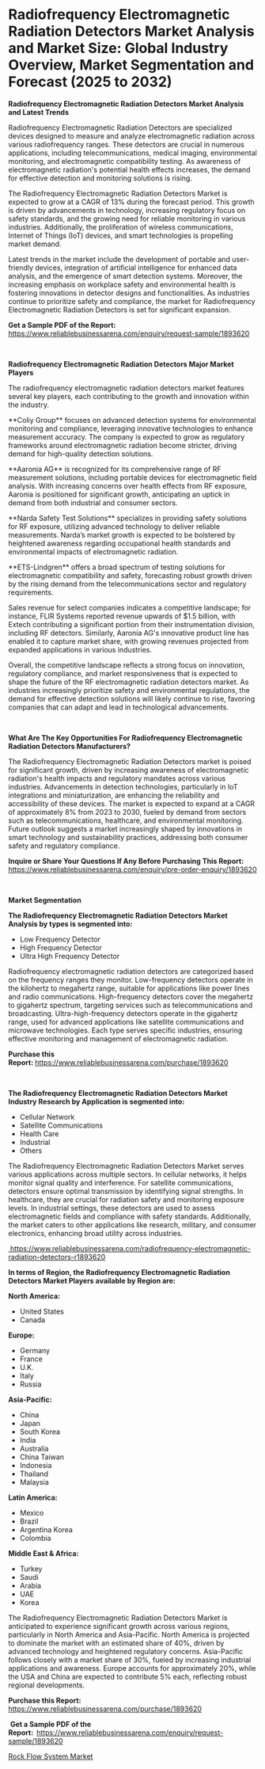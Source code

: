 <p><h1>Radiofrequency Electromagnetic Radiation Detectors Market Analysis and Market Size: Global Industry Overview, Market Segmentation and Forecast (2025 to 2032)</h1></p><p><strong>Radiofrequency Electromagnetic Radiation Detectors Market Analysis and Latest Trends</strong></p>
<p><p>Radiofrequency Electromagnetic Radiation Detectors are specialized devices designed to measure and analyze electromagnetic radiation across various radiofrequency ranges. These detectors are crucial in numerous applications, including telecommunications, medical imaging, environmental monitoring, and electromagnetic compatibility testing. As awareness of electromagnetic radiation's potential health effects increases, the demand for effective detection and monitoring solutions is rising.</p><p>The Radiofrequency Electromagnetic Radiation Detectors Market is expected to grow at a CAGR of 13% during the forecast period. This growth is driven by advancements in technology, increasing regulatory focus on safety standards, and the growing need for reliable monitoring in various industries. Additionally, the proliferation of wireless communications, Internet of Things (IoT) devices, and smart technologies is propelling market demand.</p><p>Latest trends in the market include the development of portable and user-friendly devices, integration of artificial intelligence for enhanced data analysis, and the emergence of smart detection systems. Moreover, the increasing emphasis on workplace safety and environmental health is fostering innovations in detector designs and functionalities. As industries continue to prioritize safety and compliance, the market for Radiofrequency Electromagnetic Radiation Detectors is set for significant expansion.</p></p>
<p><strong>Get a Sample PDF of the Report:&nbsp;</strong> <a href="https://www.reliablebusinessarena.com/enquiry/request-sample/1893620?utm_campaign=2739&utm_medium=2&utm_source=Github&utm_content=ia&utm_term=01032025&utm_id=radiofrequency-electromagnetic-radiation-detectors">https://www.reliablebusinessarena.com/enquiry/request-sample/1893620</a></p>
<p>&nbsp;</p>
<p><strong>Radiofrequency Electromagnetic Radiation Detectors Major Market Players</strong></p>
<p><p>The radiofrequency electromagnetic radiation detectors market features several key players, each contributing to the growth and innovation within the industry. </p><p>**Coliy Group** focuses on advanced detection systems for environmental monitoring and compliance, leveraging innovative technologies to enhance measurement accuracy. The company is expected to grow as regulatory frameworks around electromagnetic radiation become stricter, driving demand for high-quality detection solutions.</p><p>**Aaronia AG** is recognized for its comprehensive range of RF measurement solutions, including portable devices for electromagnetic field analysis. With increasing concerns over health effects from RF exposure, Aaronia is positioned for significant growth, anticipating an uptick in demand from both industrial and consumer sectors.</p><p>**Narda Safety Test Solutions** specializes in providing safety solutions for RF exposure, utilizing advanced technology to deliver reliable measurements. Narda’s market growth is expected to be bolstered by heightened awareness regarding occupational health standards and environmental impacts of electromagnetic radiation.</p><p>**ETS-Lindgren** offers a broad spectrum of testing solutions for electromagnetic compatibility and safety, forecasting robust growth driven by the rising demand from the telecommunications sector and regulatory requirements.</p><p>Sales revenue for select companies indicates a competitive landscape; for instance, FLIR Systems reported revenue upwards of $1.5 billion, with Extech contributing a significant portion from their instrumentation division, including RF detectors. Similarly, Aaronia AG's innovative product line has enabled it to capture market share, with growing revenues projected from expanded applications in various industries.</p><p>Overall, the competitive landscape reflects a strong focus on innovation, regulatory compliance, and market responsiveness that is expected to shape the future of the RF electromagnetic radiation detectors market. As industries increasingly prioritize safety and environmental regulations, the demand for effective detection solutions will likely continue to rise, favoring companies that can adapt and lead in technological advancements.</p></p>
<p>&nbsp;</p>
<p><strong>What Are The Key Opportunities For Radiofrequency Electromagnetic Radiation Detectors Manufacturers?</strong></p>
<p><p>The Radiofrequency Electromagnetic Radiation Detectors market is poised for significant growth, driven by increasing awareness of electromagnetic radiation's health impacts and regulatory mandates across various industries. Advancements in detection technologies, particularly in IoT integrations and miniaturization, are enhancing the reliability and accessibility of these devices. The market is expected to expand at a CAGR of approximately 8% from 2023 to 2030, fueled by demand from sectors such as telecommunications, healthcare, and environmental monitoring. Future outlook suggests a market increasingly shaped by innovations in smart technology and sustainability practices, addressing both consumer safety and regulatory compliance.</p></p>
<p><strong>Inquire or Share Your Questions If Any Before Purchasing This Report:</strong> <a href="https://www.reliablebusinessarena.com/enquiry/pre-order-enquiry/1893620?utm_campaign=2739&utm_medium=2&utm_source=Github&utm_content=ia&utm_term=01032025&utm_id=radiofrequency-electromagnetic-radiation-detectors">https://www.reliablebusinessarena.com/enquiry/pre-order-enquiry/1893620</a></p>
<p>&nbsp;</p>
<p><strong>Market Segmentation</strong></p>
<p><strong>The Radiofrequency Electromagnetic Radiation Detectors Market Analysis by types is segmented into:</strong></p>
<p><ul><li>Low Frequency Detector</li><li>High Frequency Detector</li><li>Ultra High Frequency Detector</li></ul></p>
<p><p>Radiofrequency electromagnetic radiation detectors are categorized based on the frequency ranges they monitor. Low-frequency detectors operate in the kilohertz to megahertz range, suitable for applications like power lines and radio communications. High-frequency detectors cover the megahertz to gigahertz spectrum, targeting services such as telecommunications and broadcasting. Ultra-high-frequency detectors operate in the gigahertz range, used for advanced applications like satellite communications and microwave technologies. Each type serves specific industries, ensuring effective monitoring and management of electromagnetic radiation.</p></p>
<p><strong>Purchase this Report:&nbsp;</strong><a href="https://www.reliablebusinessarena.com/purchase/1893620?utm_campaign=2739&utm_medium=2&utm_source=Github&utm_content=ia&utm_term=01032025&utm_id=radiofrequency-electromagnetic-radiation-detectors">https://www.reliablebusinessarena.com/purchase/1893620</a></p>
<p>&nbsp;</p>
<p><strong>The Radiofrequency Electromagnetic Radiation Detectors Market Industry Research by Application is segmented into:</strong></p>
<p><ul><li>Cellular Network</li><li>Satellite Communications</li><li>Health Care</li><li>Industrial</li><li>Others</li></ul></p>
<p><p>The Radiofrequency Electromagnetic Radiation Detectors Market serves various applications across multiple sectors. In cellular networks, it helps monitor signal quality and interference. For satellite communications, detectors ensure optimal transmission by identifying signal strengths. In healthcare, they are crucial for radiation safety and monitoring exposure levels. In industrial settings, these detectors are used to assess electromagnetic fields and compliance with safety standards. Additionally, the market caters to other applications like research, military, and consumer electronics, enhancing broad utility across industries.</p></p>
<p><a href="https://www.reliablebusinessarena.com/radiofrequency-electromagnetic-radiation-detectors-r1893620?utm_campaign=2739&utm_medium=2&utm_source=Github&utm_content=ia&utm_term=01032025&utm_id=radiofrequency-electromagnetic-radiation-detectors">&nbsp;https://www.reliablebusinessarena.com/radiofrequency-electromagnetic-radiation-detectors-r1893620</a></p>
<p><strong>In terms of Region, the Radiofrequency Electromagnetic Radiation Detectors Market Players available by Region are:</strong></p>
<p>
    <p> <strong> North America: </strong>
        <ul>
            <li>United States</li>
            <li>Canada</li>
        </ul>
        </p> 
    <p> <strong> Europe: </strong>
        <ul>
            <li>Germany</li>
            <li>France</li>
            <li>U.K.</li>
            <li>Italy</li>
            <li>Russia</li>
        </ul>
        </p> 
    <p> <strong> Asia-Pacific: </strong>
        <ul>
            <li>China</li>
            <li>Japan</li>
            <li>South Korea</li>
            <li>India</li>
            <li>Australia</li>
            <li>China Taiwan</li>
            <li>Indonesia</li>
            <li>Thailand</li>
            <li>Malaysia</li>
        </ul>
        </p> 
    <p> <strong> Latin America: </strong>
        <ul>
            <li>Mexico</li>
            <li>Brazil</li>
            <li>Argentina Korea</li>
            <li>Colombia</li>
        </ul>
        </p> 
    <p> <strong> Middle East & Africa: </strong>
        <ul>
            <li>Turkey</li>
            <li>Saudi</li>
            <li>Arabia</li>
            <li>UAE</li>
            <li>Korea</li>
        </ul>
    </p>
    </p>
<p><p>The Radiofrequency Electromagnetic Radiation Detectors Market is anticipated to experience significant growth across various regions, particularly in North America and Asia-Pacific. North America is projected to dominate the market with an estimated share of 40%, driven by advanced technology and heightened regulatory concerns. Asia-Pacific follows closely with a market share of 30%, fueled by increasing industrial applications and awareness. Europe accounts for approximately 20%, while the USA and China are expected to contribute 5% each, reflecting robust regional developments.</p></p>
<p><strong>Purchase this Report: </strong><a href="https://www.reliablebusinessarena.com/purchase/1893620?utm_campaign=2739&utm_medium=2&utm_source=Github&utm_content=ia&utm_term=01032025&utm_id=radiofrequency-electromagnetic-radiation-detectors">https://www.reliablebusinessarena.com/purchase/1893620</a></p>
<p>&nbsp;<strong>Get a Sample PDF of the Report:&nbsp;&nbsp;</strong><a href="https://www.reliablebusinessarena.com/enquiry/request-sample/1893620?utm_campaign=2739&utm_medium=2&utm_source=Github&utm_content=ia&utm_term=01032025&utm_id=radiofrequency-electromagnetic-radiation-detectors">https://www.reliablebusinessarena.com/enquiry/request-sample/1893620</a></p>
<p><strong></strong></p>
<p><p><a href="https://github.com/klaassenmackenzie6/Market-Research-Report-List-1/blob/main/rock-flow-system-market.md?utm_campaign=2739&utm_medium=2&utm_source=Github&utm_content=ia&utm_term=01032025&utm_id=radiofrequency-electromagnetic-radiation-detectors">Rock Flow System Market</a></p></p>